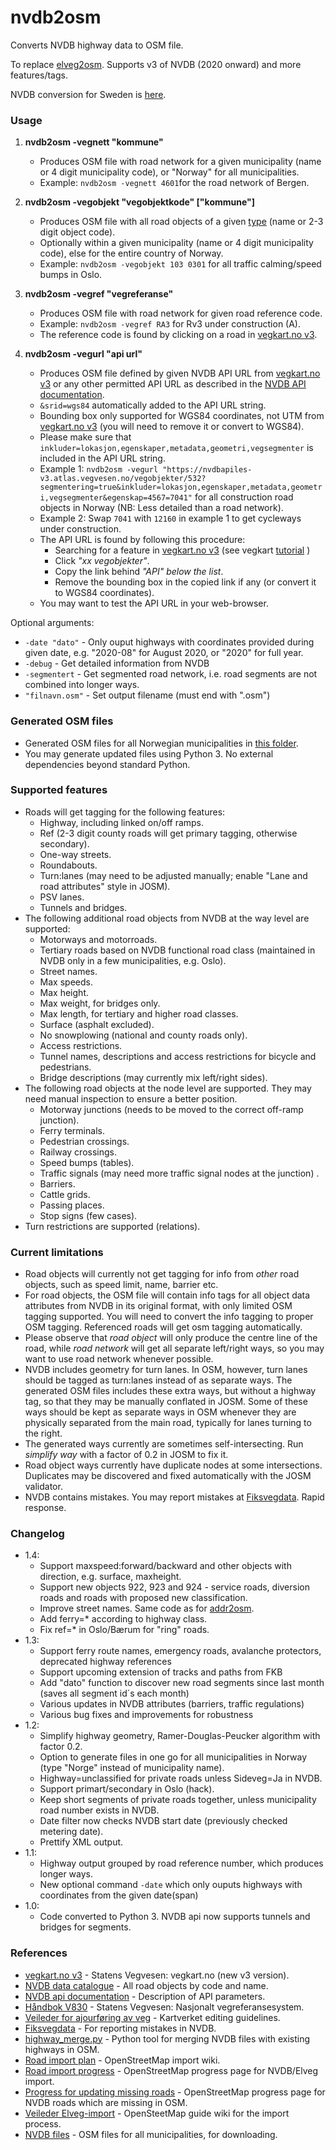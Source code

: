 # nvdb2osm
Converts NVDB highway data to OSM file.

To replace [elveg2osm](https://github.com/gomyhr/elveg2osm). Supports v3 of NVDB (2020 onward) and more features/tags.

NVDB conversion for Sweden is [here](https://github.com/NKAmapper/nvdb2osm/blob/master/README_SWEDEN.md). 

### Usage
1. **nvdb2osm -vegnett "kommune"**
   - Produces OSM file with road network for a given municipality (name or 4 digit municipality code), or "Norway" for all municipalities.
   - Example: `nvdb2osm -vegnett 4601`for the road network of Bergen.

2. **nvdb2osm -vegobjekt "vegobjektkode" ["kommune"]**
   - Produces OSM file with all road objects of a given [type](http://labs.vegdata.no/nvdb-datakatalog/) (name or 2-3 digit object code).
   - Optionally within a given municipality (name or 4 digit municipality code), else for the entire country of Norway.
   - Example: `nvdb2osm -vegobjekt 103 0301` for all traffic calming/speed bumps in Oslo.

3. **nvdb2osm -vegref "vegreferanse"**
   - Produces OSM file with road network for given road reference code.
   - Example: `nvdb2osm -vegref RA3` for Rv3 under construction (A).
   - The reference code is found by clicking on a road in [vegkart.no v3](http://vegkart.no).

4. **nvdb2osm -vegurl "api url"**
   - Produces OSM file defined by given NVDB API URL from [vegkart.no v3](http://vegkart.no) or
   any other permitted API URL as described in the [NVDB API documentation](https://nvdbapiles-v3.atlas.vegvesen.no/dokumentasjon/).
   - `&srid=wgs84` automatically added to the API URL string.
   - Bounding box only supported for WGS84 coordinates, not UTM from [vegkart.no v3](http://vegkart.no) (you will need to remove it or convert to WGS84).
   - Please make sure that `inkluder=lokasjon,egenskaper,metadata,geometri,vegsegmenter` is included in the API URL string.
   - Example 1: `nvdb2osm -vegurl "https://nvdbapiles-v3.atlas.vegvesen.no/vegobjekter/532?segmentering=true&inkluder=lokasjon,egenskaper,metadata,geometri,vegsegmenter&egenskap=4567=7041"` for all construction road objects in Norway (NB: Less detailed than a road network).
   - Example 2: Swap `7041` with `12160` in example 1 to get cycleways under construction.
   - The API URL is found by following this procedure:
     - Searching for a feature in [vegkart.no v3](http://vegkart.no) (see vegkart [tutorial](https://www.vegdata.no/vegkart/brukerveiledning/) )
     - Click *"xx vegobjekter"*.
     - Copy the link behind *"API" below the list*.
     - Remove the bounding box in the copied link if any (or convert it to WGS84 coordinates).
   - You may want to test the API URL in your web-browser.

Optional arguments:

* `-date "dato"` - Only ouput highways with coordinates provided during given date, e.g. "2020-08" for August 2020, or "2020" for full year.
* `-debug` - Get detailed information from NVDB
* `-segmentert` - Get segmented road network, i.e. road segments are not combined into longer ways.
* `"filnavn.osm"` - Set output filename (must end with ".osm")

### Generated OSM files

* Generated OSM files for all Norwegian municipalities in [this folder](https://www.jottacloud.com/s/059f4e21889c60d4e4aaa64cc857322b134).
* You may generate updated files using Python 3. No external dependencies beyond standard Python.

### Supported features

* Roads will get tagging for the following features:
  - Highway, including linked on/off ramps.
  - Ref (2-3 digit county roads will get primary tagging, otherwise secondary).
  - One-way streets.
  - Roundabouts.
  - Turn:lanes (may need to be adjusted manually; enable "Lane and road attributes" style in JOSM).
  - PSV lanes.
  - Tunnels and bridges.
* The following additional road objects from NVDB at the way level are supported:
  - Motorways and motorroads.
  - Tertiary roads based on NVDB functional road class (maintained in NVDB only in a few municipalities, e.g. Oslo).
  - Street names.
  - Max speeds.
  - Max height.
  - Max weight, for bridges only.
  - Max length, for tertiary and higher road classes.
  - Surface (asphalt excluded).
  - No snowplowing (national and county roads only).
  - Access restrictions.
  - Tunnel names, descriptions and access restrictions for bicycle and pedestrians.
  - Bridge descriptions (may currently mix left/right sides).
* The following road objects at the node level are supported. They may need manual inspection to ensure a better position.
  - Motorway junctions (needs to be moved to the correct off-ramp junction).
  - Ferry terminals.
  - Pedestrian crossings.
  - Railway crossings.
  - Speed bumps (tables).
  - Traffic signals (may need more traffic signal nodes at the junction) .
  - Barriers.
  - Cattle grids.
  - Passing places.
  - Stop signs (few cases).
* Turn restrictions are supported (relations).

### Current limitations

* Road objects will currently not get tagging for info from *other* road objects, such as speed limit, name, barrier etc.
* For road objects, the OSM file will contain info tags for all object data attributes from NVDB in its original format, with only limited OSM tagging supported. You will need to convert the info tagging to proper OSM tagging. Referenced roads will get osm tagging automatically.
* Please observe that *road object* will only produce the centre line of the road, while *road network* will get all separate left/right ways, so you may want to use road network whenever possible.
* NVDB includes geometry for turn lanes. In OSM, however, turn lanes should be tagged as turn:lanes instead of as separate ways. The generated OSM files includes these extra ways, but without a highway tag, so that they may be manually conflated in JOSM. Some of these ways should be kept as separate ways in OSM whenever they are physically separated from the main road, typically for lanes turning to the right.
* The generated ways currently are sometimes self-intersecting. Run *simplify way* with a factor of 0.2 in JOSM to fix it. 
* Road object ways currently have duplicate nodes at some intersections. Duplicates may be discovered and fixed automatically with the JOSM validator.
* NVDB contains mistakes. You may report mistakes at [Fiksvegdata](https://fiksvegdata.opentns.org/). Rapid response.

### Changelog

* 1.4:
  - Support maxspeed:forward/backward and other objects with direction, e.g. surface, maxheight.
  - Support new objects 922, 923 and 924 - service roads, diversion roads and roads with proposed new classification.
  - Improve street names. Same code as for [addr2osm](https://github.com/NKAmapper/addr2osm/).
  - Add ferry=* according to highway class.
  - Fix ref=* in Oslo/Bærum for "ring" roads.
* 1.3:
  - Support ferry route names, emergency roads, avalanche protectors, deprecated highway references
  - Support upcoming extension of tracks and paths from FKB
  - Add "dato" function to discover new road segments since last month (saves all segment id´s each month)
  - Various updates in NVDB attributes (barriers, traffic regulations)
  - Various bug fixes and improvements for robustness
* 1.2:
  - Simplify highway geometry, Ramer-Douglas-Peucker algorithm with factor 0.2.
  - Option to generate files in one go for all municipalities in Norway (type "Norge" instead of municipality name).
  - Highway=unclassified for private roads unless Sideveg=Ja in NVDB.
  - Support primart/secondary in Oslo (hack).
  - Keep short segments of private roads together, unless municipality road number exists in NVDB.
  - Date filter now checks NVDB start date (previously checked metering date).
  - Prettify XML output.
* 1.1:
  - Highway output grouped by road reference number, which produces longer ways.
  - New optional command `-date` which only ouputs highways with coordinates from the given date(span)
* 1.0:
  - Code converted to Python 3. NVDB api now supports tunnels and bridges for segments.

### References

* [vegkart.no v3](http://vegkart.no) - Statens Vegvesen: vegkart.no (new v3 version).
* [NVDB data catalogue](https://labs.vegdata.no/nvdb-datakatalog/) - All road objects by code and name.
* [NVDB api documentation](https://nvdbapiles-v3.atlas.vegvesen.no/dokumentasjon/) - Description of API parameters.
* [Håndbok V830](https://www.vegvesen.no/_attachment/61505) - Statens Vegvesen: Nasjonalt vegreferansesystem.
* [Veileder for ajourføring av veg](https://kartverket.no/globalassets/geodataarbeid/forvaltning-drift-og-vedlikehold/veileder_veitema_del1.pdf) - Kartverket editing guidelines.
* [Fiksvegdata](https://fiksvegdata.opentns.org/) - For reporting mistakes in NVDB.
* [highway_merge.py](https://github.com/osmno/highway_merge) - Python tool for merging NVDB files with existing highways in OSM.
* [Road import plan](https://wiki.openstreetmap.org/wiki/Import/Catalogue/Road_import_(Norway)) - OpenStreetMap import wiki.
* [Road import progress](https://wiki.openstreetmap.org/wiki/Import/Catalogue/Road_import_(Norway)/Progress) - OpenStreetMap progress page for NVDB/Elveg import.
* [Progress for updating missing roads](https://wiki.openstreetmap.org/wiki/Import/Catalogue/Road_import_(Norway)/Update) - OpenStreetMap progress page for NVDB roads which are missing in OSM.
* [Veileder Elveg-import](https://wiki.openstreetmap.org/wiki/No:Veileder_Elveg-import) - OpenSteetMap guide wiki for the import process.
* [NVDB files](https://www.jottacloud.com/s/059f4e21889c60d4e4aaa64cc857322b134) - OSM files for all municipalities, for downloading.
